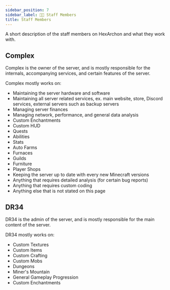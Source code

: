 ```yaml
---
sidebar_position: 7
sidebar_label: 👨‍🔧 Staff Members
title: Staff Members
---
```


A short description of the staff members on HexArchon and what they work with.

## Complex
Complex is the owner of the server, and is mostly responsible for the internals, accompanying services, and certain features of the server.

Complex mostly works on:
- Maintaining the server hardware and software
- Maintaining all server related services, ex. main website, store, Discord services, external servers such as backup servers
- Managing server finances
- Managing network, performance, and general data analysis
- Custom Enchantments
- Custom HUD
- Quests
- Abilities
- Stats
- Auto Farms
- Furnaces
- Guilds
- Furniture
- Player Shops
- Keeping the server up to date with every new Minecraft versions
- Anything that requires detailed analysis (for certain bug reports)
- Anything that requires custom coding
- Anything else that is not stated on this page

## DR34
DR34 is the admin of the server, and is mostly responsible for the main content of the server.

DR34 mostly works on:
- Custom Textures
- Custom Items
- Custom Crafting
- Custom Mobs
- Dungeons
- Miner's Mountain
- General Gameplay Progression
- Custom Enchantments
